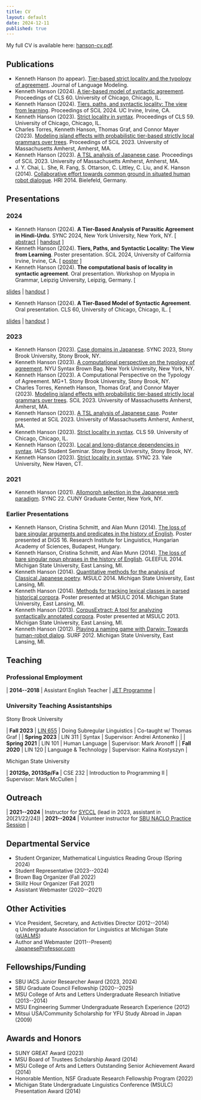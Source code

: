 ```yaml
---
title: CV
layout: default
date: 2024-12-11
published: true
---
```


<!--<style type="text/css">
li {margin-bottom: 0.5em; }
</style>-->

My full CV is available here: [hanson-cv.pdf](/files/hanson-cv.pdf).

## Publications
* Kenneth Hanson (to appear). [Tier-based strict locality and the typology of agreement](/files/hanson-ms-tsl-agreement.pdf). Journal of Language Modeling.
* Kenneth Hanson (2024). [A tier-based model of syntactic agreement](/files/hanson-cls60-tier-based-agreement.pdf). Proceedings of CLS 60. University of Chicago, Chicago, IL.
* Kenneth Hanson (2024). [Tiers, paths, and syntactic locality: The view from learning](/files/hanson-scil2024-tiers-paths-locality.pdf).  Proceedings of SCiL 2024. UC Irvine, Irvine, CA.
* Kenneth Hanson (2023). [Strict locality in syntax](/files/hanson-cls-2023-sl-in-syntax.pdf). Proceedings of CLS 59. University of Chicago, Chicago, IL.
* Charles Torres, Kenneth Hanson, Thomas Graf, and Connor Mayer (2023). [Modeling island effects with probabilistic tier-based strictly local grammars over trees](/files/torres-etal-scil2023-slides-pTreeTSL.pdf). Proceedings of SCiL 2023. University of Massachusetts Amherst, Amherst, MA.
* Kenneth Hanson (2023). [A TSL analysis of Japanese case](/files/hanson-scil2023-tsl-jpn-case.pdf). Proceedings of SCiL 2023. University of Massachusetts Amherst, Amherst, MA.
* J. Y. Chai, L. She, R. Fang, S. Ottarson, C. Littley, C. Liu, and K. Hanson (2014). [Collaborative effort towards common ground in situated human robot dialogue](https://doi.org/10.1145/2559636.2559677). HRI 2014. Bielefeld, Germany.


## Presentations

### 2024

* Kenneth Hanson (2024). **A Tier-Based Analysis of Parasitic Agreement in Hindi-Urdu**. SYNC 2024, New York University, New York, NY.
  \[
  [abstract](/files/hanson-sync2024-abstract.pdf)
  | [handout](/files/hanson-sync2024-ho-parasitic-agreement.pdf)
  \]
* Kenneth Hanson (2024). **Tiers, Paths, and Syntactic Locality: The View from Learning**. Poster presentation. SCiL 2024, University of California Irvine, Irvine, CA. 
  \[ [poster](/files/hanson-scil2024-poster.pdf) \]
* Kenneth Hanson (2024). **The computational basis of locality in syntactic agreement**. Oral presentation. Workshop on Myopia in Grammar, Leipzig University, Leipzig, Germany. 
  \[
<!--   [abstract](/files/hanson-myopia-2024-abstract.pdf) -->
  [slides](/files/hanson-myopia-2024-slides-noanim.pdf)
  | [handout](/files/hanson-myopia-2024-ho.pdf)
  \]
* Kenneth Hanson (2024). **A Tier-Based Model of Syntactic Agreement**. Oral presentation. CLS 60, University of Chicago, Chicago, IL. 
  \[
<!--   [abstract](/files/hanson-cls-2024-abstract.pdf) -->
  [slides](/files/hanson-cls-2024-slides-noanim.pdf)
  | [handout](/files/hanson-cls-2024-ho.pdf)
  \]

### 2023

* Kenneth Hanson (2023). [Case domains in Japanese](/files/hanson-sync-2023-jpn-case.pdf). SYNC 2023, Stony Brook University, Stony Brook, NY.
* Kenneth Hanson (2023). [A computational perspective on the typology of agreement](/files/hanson-nyubb2023-agreement-slides.pdf). NYU Syntax Brown Bag. New York University, New York, NY.
* Kenneth Hanson (2023). A Computational Perspective on the Typology of Agreement. MG+1. Stony Brook University, Stony Brook, NY.
* Charles Torres, Kenneth Hanson, Thomas Graf, and Connor Mayer (2023). [Modeling island effects with probabilistic tier-based strictly local grammars over trees](/files/torres-etal-scil2023-slides-pTreeTSL.pdf). SCiL 2023. University of Massachusetts Amherst, Amherst, MA.
* Kenneth Hanson (2023). [A TSL analysis of Japanese case](/files/hanson-scil2023-poster.pdf). Poster presented at SCiL 2023. University of Massachusetts Amherst, Amherst, MA.
* Kenneth Hanson (2023). [Strict locality in syntax](/files/hanson-cls-2023-slides.pdf). CLS 59. University of Chicago, Chicago, IL.
* Kenneth Hanson (2023). [Local and long-distance dependencies in syntax](/files/hanson-iacs2023-local-ld-syntax.pdf). IACS Student Seminar. Stony Brook University, Stony Brook, NY.
* Kenneth Hanson (2023). [Strict locality in syntax](/files/hanson-sync-2023-sl-in-syntax-slides.pdf). SYNC 23. Yale University, New Haven, CT.

### 2021

* Kenneth Hanson (2021). [Allomorph selection in the Japanese verb paradigm](/files/hanson-sync2021-jpnvb-pres.pdf). SYNC 22. CUNY Graduate Center, New York, NY.

### Earlier Presentations

* Kenneth Hanson, Cristina Schmitt, and Alan Munn (2014). [The loss of bare singular arguments and predicates in the history of English](/files/hanson-etal-digs-2014-poster.pdf). Poster presented at DiGS 16. Research Institute for Linguistics, Hungarian Academy of Sciences, Budapest, Hungary.
* Kenneth Hanson, Cristina Schmitt, and Alan Munn (2014). [The loss of bare singular noun phrases in the history of English](/files/hanson-etal-gleeful2014-pres-bare-nps.pdf). GLEEFUL 2014. Michigan State University, East Lansing, MI.
* Kenneth Hanson (2014). [Quantitative methods for the analysis of Classical Japanese poetry](/files/hanson-msulc2014-pres-cjpn-poetry.pdf). MSULC 2014. Michigan State University, East Lansing, MI.
* Kenneth Hanson (2014). [Methods for tracking lexical classes in parsed historical corpora](/files/hanson-msulc2014-poster-corpus-methods.pdf). Poster presented at MSULC 2014. Michigan State University, East Lansing, MI.
* Kenneth Hanson (2013). [CorpusExtract: A tool for analyzing syntactically annotated corpora](/files/hanson-corpusextract-poster-2013.pdf). Poster presented at MSULC 2013. Michigan State University, East Lansing, MI.
* Kenneth Hanson (2012). [Playing a naming game with Darwin: Towards human-robot dialog](/files/hanson-darwin-presentation-2012.pdf). SURF 2012. Michigan State University, East Lansing, MI.


## Teaching

### Professional Employment

| **2014--2018** | Assistant English Teacher | [JET Programme][jet] |

### University Teaching Assistantships

Stony Brook University

| **Fall 2023** | [LIN 655](/teaching/lin655) | Doing Subregular Linguistics | Co-taught w/ Thomas Graf |
| **Spring 2023** | LIN 311 | Syntax | Supervisor: Andrei Antonenko |
| **Spring 2021** | LIN 101 | Human Language | Supervisor: Mark Aronoff |
| **Fall 2020** | LIN 120 | Language & Technology | Supervisor: Kalina Kostyszyn |

Michigan State University

| **2012Sp, 2013Sp/Fa** | CSE 232 | Introduction to Programming II | Supervisor: Mark McCullen |


## Outreach

| **2021--2024** | Instructor for [SYCCL][syccl] (lead in 2023, assistant in 20[21/22/24])
| **2021--2024** | Volunteer instructor for [SBU NACLO Practice Session][iacs-naclo] |


## Departmental Service

* Student Organizer, Mathematical Linguistics Reading Group (Spring 2024)
* Student Representative (2023--2024)
* Brown Bag Organizer (Fall 2022)
* Skillz Hour Organizer (Fall 2021)
* Assistant Webmaster (2020--2021)


## Other Activities

* Vice President, Secretary, and Activities Director (2012--2014)<br/>
  q Undergraduate Association for Linguistics at Michigan State ([qUALMS][qualms])
* Author and Webmaster (2011--Present)<br/>
  [JapaneseProfessor.com][jp]


## Fellowships/Funding

* SBU IACS Junior Researcher Award (2023, 2024)
* SBU Graduate Council Fellowship (2020--2025)
* MSU College of Arts and Letters Undergraduate Research Initiative (2013--2014)
* MSU Engineering Summer Undergraduate Research Experience (2012)
* Mitsui USA/Community Scholarship for YFU Study Abroad in Japan (2009)


## Awards and Honors

* SUNY GREAT Award (2023)
* MSU Board of Trustees Scholarship Award (2014)
* MSU College of Arts and Letters Outstanding Senior Achievement Award (2014)
* Honorable Mention, NSF Graduate Research Fellowship Program (2022)
* Michigan State Undergraduate Linguistics Conference (MSULC) Presentation Award (2014)


[graf]: https://thomasgraf.net
[iacs-jra]: https://iacs.stonybrook.edu/opportunities/awards/junior-researcher-award
[iacs-naclo]: https://calendar.stonybrook.edu/site/iacs/event/naclo-2023/
[jet]: https://www.jetprogramme.org
[jp]: https://www.japaneseprofessor.com
[lair]: https://lair.cse.msu.edu/
[marimba]: https://en.wikipedia.org/wiki/Marimba
[qualms]: https://sites.google.com/site/msuqualms/
[sbling]: https://linguistics.stonybrook.edu
[syccl]: /teaching/syccl
